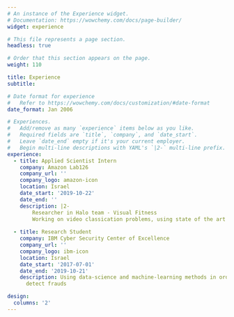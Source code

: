 ```yaml
---
# An instance of the Experience widget.
# Documentation: https://wowchemy.com/docs/page-builder/
widget: experience

# This file represents a page section.
headless: true

# Order that this section appears on the page.
weight: 110

title: Experience
subtitle:

# Date format for experience
#   Refer to https://wowchemy.com/docs/customization/#date-format
date_format: Jan 2006

# Experiences.
#   Add/remove as many `experience` items below as you like.
#   Required fields are `title`, `company`, and `date_start`.
#   Leave `date_end` empty if it's your current employer.
#   Begin multi-line descriptions with YAML's `|2-` multi-line prefix.
experience:
  - title: Applied Scientist Intern
    company: Amazon Lab126
    company_url: ''
    company_logo: amazon-icon
    location: Israel
    date_start: '2019-10-22'
    date_end: ''
    description: |2-
        Researcher in Halo team - Visual Fitness  
        Working on video classication problems, using state of the art computer vision methods
        
  - title: Research Student
    company: IBM Cyber Security Center of Excellence
    company_url: ''
    company_logo: ibm-icon
    location: Israel
    date_start: '2017-07-01'
    date_end: '2019-10-21'
    description: Using data-science and machine-learning methods in order to
      detect frauds

design:
  columns: '2'
---
```

